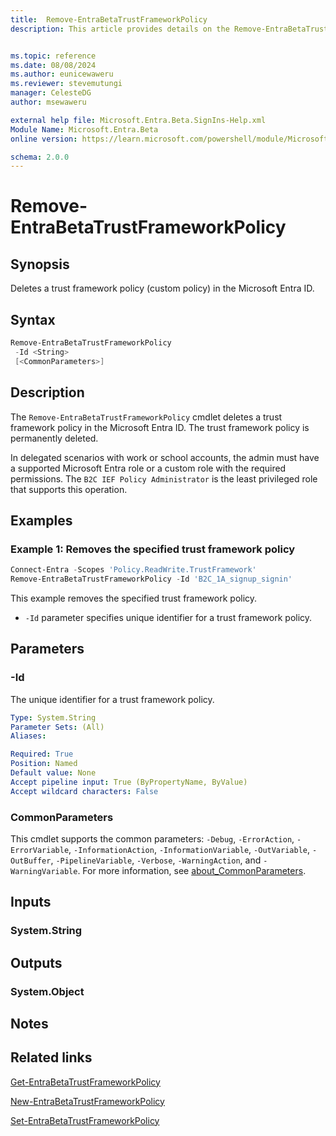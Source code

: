 ```yaml
---
title:  Remove-EntraBetaTrustFrameworkPolicy
description: This article provides details on the Remove-EntraBetaTrustFrameworkPolicy command.


ms.topic: reference
ms.date: 08/08/2024
ms.author: eunicewaweru
ms.reviewer: stevemutungi
manager: CelesteDG
author: msewaweru

external help file: Microsoft.Entra.Beta.SignIns-Help.xml
Module Name: Microsoft.Entra.Beta
online version: https://learn.microsoft.com/powershell/module/Microsoft.Entra.Beta/Remove-EntraBetaTrustFrameworkPolicy

schema: 2.0.0
---
```


# Remove-EntraBetaTrustFrameworkPolicy

## Synopsis

Deletes a trust framework policy (custom policy) in the Microsoft Entra ID.

## Syntax

```powershell
Remove-EntraBetaTrustFrameworkPolicy
 -Id <String>
 [<CommonParameters>]
```

## Description

The `Remove-EntraBetaTrustFrameworkPolicy` cmdlet deletes a trust framework policy in the Microsoft Entra ID. The trust framework policy is permanently deleted.

In delegated scenarios with work or school accounts, the admin must have a supported Microsoft Entra role or a custom role with the required permissions. The `B2C IEF Policy Administrator` is the least privileged role that supports this operation.

## Examples

### Example 1: Removes the specified trust framework policy

```powershell
Connect-Entra -Scopes 'Policy.ReadWrite.TrustFramework'
Remove-EntraBetaTrustFrameworkPolicy -Id 'B2C_1A_signup_signin'
```

This example removes the specified trust framework policy.

- `-Id` parameter specifies unique identifier for a trust framework policy.

## Parameters

### -Id

The unique identifier for a trust framework policy.

```yaml
Type: System.String
Parameter Sets: (All)
Aliases:

Required: True
Position: Named
Default value: None
Accept pipeline input: True (ByPropertyName, ByValue)
Accept wildcard characters: False
```

### CommonParameters

This cmdlet supports the common parameters: `-Debug`, `-ErrorAction`, `-ErrorVariable`, `-InformationAction`, `-InformationVariable`, `-OutVariable`, `-OutBuffer`, `-PipelineVariable`, `-Verbose`, `-WarningAction`, and `-WarningVariable`. For more information, see [about_CommonParameters](https://go.microsoft.com/fwlink/?LinkID=113216).

## Inputs

### System.String

## Outputs

### System.Object

## Notes

## Related links

[Get-EntraBetaTrustFrameworkPolicy](Get-EntraBetaTrustFrameworkPolicy.md)

[New-EntraBetaTrustFrameworkPolicy](New-EntraBetaTrustFrameworkPolicy.md)

[Set-EntraBetaTrustFrameworkPolicy](Set-EntraBetaTrustFrameworkPolicy.md)
